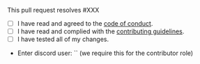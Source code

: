 This pull request resolves #XXX

 - [ ] I have read and agreed to the [code of conduct](https://github.com/slvoog/smov/blob/dev/.github/CODE_OF_CONDUCT.md).
 - [ ] I have read and complied with the [contributing guidelines](https://github.com/slvoog/smov/blob/dev/.github/CONTRIBUTING.md).
 - [ ] I have tested all of my changes.
 - Enter discord user: `` (we require this for the contributor role)
